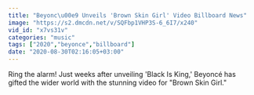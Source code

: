 ```yaml
---
title: "Beyonc\u00e9 Unveils 'Brown Skin Girl' Video Billboard News"
image: "https://s2.dmcdn.net/v/SQFbp1VHP3S-6_6I7/x240"
vid_id: "x7vs31v"
categories: "music"
tags: ["2020","beyonce","billboard"]
date: "2020-08-30T02:16:05+03:00"
---
```

Ring the alarm! Just weeks after unveiling 'Black Is King,' Beyoncé has gifted the wider world with the stunning video for &quot;Brown Skin Girl.&quot;
